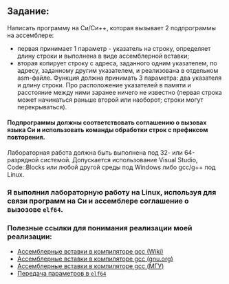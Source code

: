 ## Задание:

Написать программу на Си/Си++, которая вызывает 2 подпрограммы на ассемблере:
- первая принимает 1 параметр - указатель на строку, определяет длину строки и выполнена в виде ассемблерной вставки;
- вторая копирует строку с адреса, заданного одним указателем, по адресу, заданному другим указателем, и реализована в отдельном asm-файле. Функция должна принимать 3 параметра: два указателя и длину строки. Про расположение указателей в памяти и расстояние между ними заранее ничего не известно (первая строка может начинаться раньше второй или наоборот; строки могут перекрываться).

#### Подпрограммы должны соответствовать соглашению о вызовах языка Си и использовать команды обработки строк с префиксом повторения.

Лабораторная работа должна быть выполнена под 32- или 64-разрядной системой. Допускается использование Visual Studio, Code::Blocks или любой другой среды под Windows либо gcc/g++ под Linux.

### Я выполнил лабораторную работу на Linux, используя для связи программ на Си и ассемблере соглашение о вызозове `elf64`.

### Полезные ссылки для понимания реализации моей реализации:
- [Ассемблерные вставки в компиляторе gcc (Wiki)](https://ru.wikipedia.org/wiki/GCC_Inline_Assembly)
- [Ассемблерные вставки в компиляторе gcc (gnu.org)](https://gcc.gnu.org/onlinedocs/gcc/Extended-Asm.html#Extended-Asm)
- [Ассемблерные вставки в компиляторе gcc (МГУ)](http://asmcourse.cs.msu.ru/wp-content/uploads/2013/04/gcc-inline-asm.pdf)
- [Передача параметров в `elf64`](https://www.nasm.us/xdoc/2.13.03/html/nasmdo11.html)
